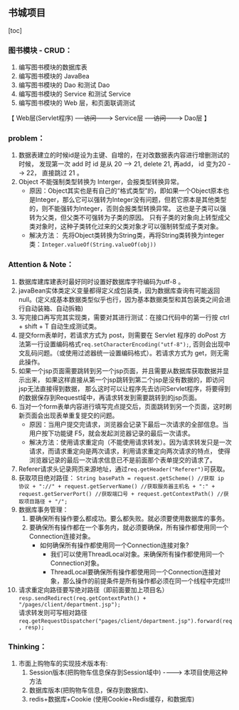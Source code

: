 ## 书城项目
[toc]

### 图书模块 - CRUD：
1. 编写图书模块的数据库表
2. 编写图书模块的 JavaBea
3. 编写图书模块的 Dao 和测试 Dao
4. 编写图书模块的 Service 和测试 Service
5. 编写图书模块的 Web 层，和页面联调测试

【 Web层(Servlet程序) ~~---访问---~~> Service层 ~~---访问---~~> Dao层 】


### problem：
1. 数据表建立的时候id是设为主键、自增的，在对改数据表内容进行增删测试的时候，
发现第一次 add 时 id 是从 20 --> 21, delete 21, 再add， id 变为20 --> 22， 直接跳过 21 。
2. Object 不能强制类型转换为 Interger，会报类型转换异常。
    * 原因：Object其实也是有自己的“格式类型”的，即如果一个Object原本也是Integer，那么它可以强转为Integer没有问题，但若它原本是其他类型的，则不能强转为Integer，否则会报类型转换异常。
            这也是子类可以强转为父类，但父类不可强转为子类的原因。
            只有子类的对象向上转型成父类对象时，这种子类转化过来的父类对象才可以强制转型成子类对象。
    * 解决方法： 先将Object类转换为String类，再将String类转换为integer类：`Integer.valueOf(String.valueOf(obj))`
       
                


### Attention & Note：
1. 数据库建库建表时最好同时设置好数据库字符编码为utf-8 。
2. javaBean实体类定义变量都得定义成包装类，因为数据库查询有可能返回null。(定义成基本数据类型似乎也行，因为基本数据类型和其包装类之间会进行自动装箱、自动拆箱)
3. 写完接口再写完其实现类，需要对其进行测试：在接口代码中的第一行按 ctrl + shift + T 自动生成测试类。
4. 提交form表单时，若请求方式为 post，则需要在 Servlet 程序的 doPost 方法第一行设置编码格式`req.setCharacterEncoding("utf-8");`, 
否则会出现中文乱码问题。（或使用过滤器统一设置编码格式）。若请求方式为 get，则无需此操作。
5. 如果一个jsp页面需要跳转到另一个jsp页面，并且需要从数据库获取数据并显示出来，
   如果这样直接从第一个jsp跳转到第二个jsp是没有数据的，即访问jsp无法直接得到数据，
   那么这时可以让程序先去访问Servlet程序，将要得到的数据保存到Request域中，再请求转发到需要跳转到的jsp页面。
6. 当对一个form表单内容进行填写完点提交后，页面跳转到另一个页面，这时刷新页面会出现表单重复提交的问题。
    * 原因：当用户提交完请求，浏览器会记录下最后一次请求的全部信息。当用户按下功能键 F5，就会发起浏览器记录的最后一次请求。
    * 解决方法：使用请求重定向（不能使用请求转发）。因为请求转发只是一次请求，而请求重定向是两次请求，利用请求重定向两次请求的特点，
    使得浏览器记录的最后一次请求信息已不是前面那个表单提交的请求了。
7. Referer请求头记录网页来源地址，通过`req.getHeader("Referer")`可获取。
8. 获取项目绝对路径：
`String basePath = request.getScheme() //获取 ip 协议
                       + "://"
                       + request.getServerName() //获取服务器主机名
                       + ":"
                       + request.getServerPort() //获取端口号
                       + request.getContextPath() //获取项目路径
                       + "/";`
9. 数据库事务管理：
    1. 要确保所有操作要么都成功。要么都失败。就必须要使用数据库的事务。
    2. 要确保所有操作都在一个事务内，就必须要确保，所有操作都使用同一个Connection连接对象。
        * 如何确保所有操作都使用同一个Connection连接对象?
            * 我们可以使用ThreadLocal对象。来确保所有操作都使用同一个Connection对象。
            * ThreadLocal要确保所有操作都使用同一个Connection连接对象，那么操作的前提条件是所有操作都必须在同一个线程中完成!!!
10. 请求重定向路径要写绝对路径（即前面要加上项目名）`resp.sendRedirect(req.getContextPath() + "/pages/client/department.jsp");`<br/>
请求转发则可写相对路径`req.getRequestDispatcher("pages/client/department.jsp").forward(req, resp);`

### Thinking：
1. 市面上购物车的实现技术版本有:
   1. Session版本(把购物车信息保存到Session域中) ----> 本项目使用这种方法
   2. 数据库版本(把购物车信息，保存到数据库)、
   3. redis+数据库+Cookie (使用Cookie+Redis缓存，和数据库)

